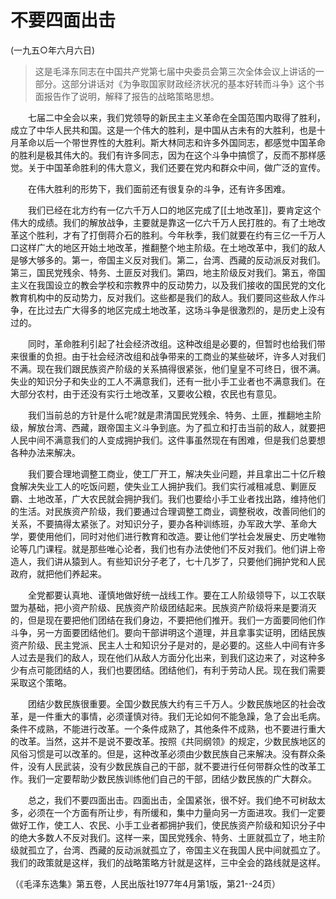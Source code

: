 # 不要四面出击   
(一九五○年六月六日)  
  
> 这是毛泽东同志在中国共产党第七届中央委员会第三次全体会议上讲话的一部分。这部分讲话对《为争取国家财政经济状况的基本好转而斗争》这个书面报告作了说明，解释了报告的战略策略思想。   
  
　　七届二中全会以来，我们党领导的新民主主义革命在全国范围内取得了胜利，成立了中华人民共和国。这是一个伟大的胜利，是中国从古未有的大胜利，也是十月革命以后一个带世界性的大胜利。斯大林同志和许多外国同志，都感觉中国革命的胜利是极其伟大的。我们有许多同志，因为在这个斗争中搞惯了，反而不那样感觉。关于中国革命胜利的伟大意义，我们还要在党内和群众中间，做广泛的宣传。   
  
　　在伟大胜利的形势下，我们面前还有很复杂的斗争，还有许多困难。   
  
　　我们已经在北方约有一亿六千万人口的地区完成了[[土地改革]]，要肯定这个伟大的成绩。我们的解放战争，主要就是靠这一亿六千万人民打胜的。有了土地改革这个胜利，才有了打倒蒋介石的胜利。今年秋季，我们就要在约有三亿一千万人口这样广大的地区开始土地改革，推翻整个地主阶级。在土地改革中，我们的敌人是够大够多的。第一，帝国主义反对我们。第二，台湾、西藏的反动派反对我们。第三，国民党残余、特务、土匪反对我们。第四，地主阶级反对我们。第五，帝国主义在我国设立的教会学校和宗教界中的反动势力，以及我们接收的国民党的文化教育机构中的反动势力，反对我们。这些都是我们的敌人。我们要同这些敌人作斗争，在比过去广大得多的地区完成土地改革，这场斗争是很激烈的，是历史上没有过的。   
  
　　同时，革命胜利引起了社会经济改组。这种改组是必要的，但暂时也给我们带来很重的负担。由于社会经济改组和战争带来的工商业的某些破坏，许多人对我们不满。现在我们跟民族资产阶级的关系搞得很紧张，他们皇皇不可终日，很不满。失业的知识分子和失业的工人不满意我们，还有一批小手工业者也不满意我们。在大部分农村，由于还没有实行土地改革，又要收公粮，农民也有意见。   
  
　　我们当前总的方针是什么呢?就是肃清国民党残余、特务、土匪，推翻地主阶级，解放台湾、西藏，跟帝国主义斗争到底。为了孤立和打击当前的敌人，就要把人民中间不满意我们的人变成拥护我们。这件事虽然现在有困难，但是我们总要想各种办法来解决。   
  
　　我们要合理地调整工商业，使工厂开工，解决失业问题，并且拿出二十亿斤粮食解决失业工人的吃饭问题，使失业工人拥护我们。我们实行减租减息、剿匪反霸、土地改革，广大农民就会拥护我们。我们也要给小手工业者找出路，维持他们的生活。对民族资产阶级，我们要通过合理调整工商业，调整税收，改善同他们的关系，不要搞得太紧张了。对知识分子，要办各种训练班，办军政大学、革命大学，要使用他们，同时对他们进行教育和改造。要让他们学社会发展史、历史唯物论等几门课程。就是那些唯心论者，我们也有办法使他们不反对我们。他们讲上帝造人，我们讲从猿到人。有些知识分子老了，七十几岁了，只要他们拥护党和人民政府，就把他们养起来。   
  
　　全党都要认真地、谨慎地做好统一战线工作。要在工人阶级领导下，以工农联盟为基础，把小资产阶级、民族资产阶级团结起来。民族资产阶级将来是要消灭的，但是现在要把他们团结在我们身边，不要把他们推开。我们一方面要同他们作斗争，另一方面要团结他们。要向干部讲明这个道理，并且拿事实证明，团结民族资产阶级、民主党派、民主人士和知识分子是对的，是必要的。这些人中间有许多人过去是我们的敌人，现在他们从敌人方面分化出来，到我们这边来了，对这种多少有点可能团结的人，我们也要团结。团结他们，有利于劳动人民。现在我们需要采取这个策略。   
  
　　团结少数民族很重要。全国少数民族大约有三千万人。少数民族地区的社会改革，是一件重大的事情，必须谨慎对待。我们无论如何不能急躁，急了会出毛病。条件不成熟，不能进行改革。一个条件成熟了，其他条件不成熟，也不要进行重大的改革。当然，这并不是说不要改革。按照《共同纲领》的规定，少数民族地区的风俗习惯是可以改革的。但是，这种改革必须由少数民族自己来解决。没有群众条件，没有人民武装，没有少数民族自己的干部，就不要进行任何带群众性的改革工作。我们一定要帮助少数民族训练他们自己的干部，团结少数民族的广大群众。   
  
　　总之，我们不要四面出击。四面出击，全国紧张，很不好。我们绝不可树敌太多，必须在一个方面有所让步，有所缓和，集中力量向另一方面进攻。我们一定要做好工作，使工人、农民、小手工业者都拥护我们，使民族资产阶级和知识分子中的绝大多数人不反对我们。这样一来，国民党残余、特务、土匪就孤立了，地主阶级就孤立了，台湾、西藏的反动派就孤立了，帝国主义在我国人民中间就孤立了。我们的政策就是这样，我们的战略策略方针就是这样，三中全会的路线就是这样。   
  
（《毛泽东选集》第五卷，人民出版社1977年4月第1版，第21--24页）   
  
  
   
  
　　   
  
  
